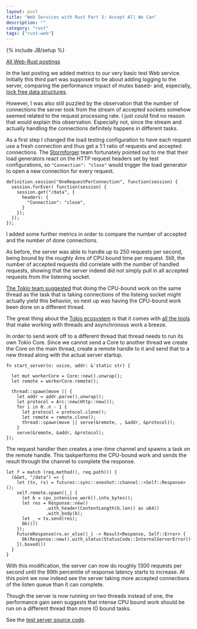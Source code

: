 ```yaml
---
layout: post
title: "Web Services with Rust Part 3: Accept All We Can"
description: ""
category: "rust"
tags: ["rust-web"]
---
```

{% include JB/setup %}

[All Web-Rust postings](http://www.jalg.net/tags.html#rust-web-ref)

In the last posting we added metrics to our very basic test Web service. 
Initially this third
part was supposed to be about adding logging to the server, comparing the
performance impact of mutex based- and, especially,
[lock free data structures](https://github.com/crossbeam-rs/crossbeam).

However, I was also still puzzled by the observation that the number of
connections the server took from the stream of accepted sockets somehow
seemed related to the request processing rate. I just could find no reason
that would explain this observation. Especially not, since the stream and
actually handling the connections definitely happens in different tasks.

As a first step I changed the load testing configuration to have each
request use a fresh connection and thus get a 1:1 ratio of requests and
accepted connections. The [Stormforger](https://stormforger.com/) team
fortunately pointed out to me that their load generators react on the
HTTP request headers  set by test configurations, so
`"Connection": "close"` would trigger the load generator to open a new
connection for every request.

    definition.session("OneRequestPerConnection", function(session) {
      session.forEver( function(session) {
        session.get("/data", {
          headers: {
            "Connection": "close",
          }
        });
      });
    });

I added some further metrics in order to compare the number of
accepted and the number of done connections.

As before, the server was able to handle up to 250 requests per second,
being bound by the roughly 4ms of CPU bound time per request. Still,
the number of accepted requests did correlate with the number of 
handled requests, showing that the server indeed did not simply pull in all
accepted requests from the listening socket.

[The Tokio team suggested](https://github.com/tokio-rs/tokio/issues/8) that
doing the CPU-bound work on the same thread as the task that is taking
connections of the listeing socket might actually yield this behavior, so
next up was having the CPU-bound work been done on a different thread.

The great thing about the [Tokio ecosystem](https://github.com/tokio-rs)
is that it comes with [all the tools](https://github.com/alexcrichton/futures-rs/tree/master/src/sync)
that make working with threads and
asynchronous work
a breeze. 

In order to send work off to a different thread that thread needs to run its
own Tokio Core. Since we cannot send a Core to another thread we create the
Core on the main thread, create a remote handle to it and send that to
a new thread along with the actual server startup.

       
    fn start_server(n: usize, addr: &'static str) {
    
      let mut workerCore = Core::new().unwrap();
      let remote = workerCore.remote();

      thread::spawn(move || {
        let addr = addr.parse().unwrap();
        let protocol = Arc::new(Http::new());
        for i in 0..n - 1 {
          let protocol = protocol.clone();
          let remote = remote.clone();
          thread::spawn(move || serve(&remote, , &addr, &protocol));
        }
        serve(&remote, &addr, &protocol);
    });

The request handler then creates a one-time channel and spawns a task on the
remote handle. This taskperforms the CPU-bound work and sends the result through
the channel to complete the response.

    let f = match (req.method(), req.path()) {
      (&Get, "/data") => {
        let (tx, rx) = futures::sync::oneshot::channel::<Self::Response>();
        self.remote.spawn(|_| {
          let b = cpu_intensive_work().into_bytes();
          let res = Response::new()
                   .with_header(ContentLength(b.len() as u64))
                   .with_body(b);
          let _ = tx.send(res);
          Ok(())
        });
        FutureResponse(rx.or_else(|_| -> Result<Response, Self::Error> {
          Ok(Response::new().with_status(StatusCode::InternalServerError))
        }).boxed())
      }
    }

With this modification, the server can now do roughly 1300 requests per second
until the 99th percentile of response latency starts to increase. At this point
we now indeed see the server taking more accepted connections of the
listen queue than it can complete.

Though the server is now running on two threads instead of one, the performance
gain seen suggests that intense CPU bound work should be run
on a different thread than more IO bound tasks. 

See the [test server source code](https://github.com/algermissen/web-rust/blob/master/src/bin/ts3.rs).



